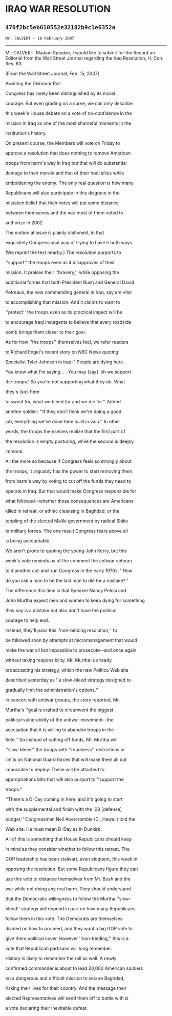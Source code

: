 # IRAQ WAR RESOLUTION
## `470f2bc5eb610552e32182b9c1e6352a`
`Mr. CALVERT — 16 February 2007`

---


Mr. CALVERT. Madam Speaker, I would like to submit for the Record an 
Editorial from the Wall Street Journal regarding the Iraq Resolution, 
H. Con. Res. 63.







 [From the Wall Street Journal, Feb. 15, 2007]












 Awaiting the Dishonor Roll




 Congress has rarely been distinguished by its moral 


 courage. But even grading on a curve, we can only describe 


 this week's House debate on a vote of no-confidence in the 


 mission in Iraq as one of the most shameful moments in the 


 institution's history.



 On present course, the Members will vote on Friday to 


 approve a resolution that does nothing to remove American 


 troops from harm's way in Iraq but that will do substantial 


 damage to their morale and that of their Iraqi allies while 


 emboldening the enemy. The only real question is how many 


 Republicans will also participate in this disgrace in the 


 mistaken belief that their votes will put some distance 


 between themselves and the war most of them voted to 


 authorize in 2002.



 The motion at issue is plainly dishonest, in that 


 exquisitely Congressional way of trying to have it both ways. 


 (We reprint the text nearby.) The resolution purports to 


 ''support'' the troops even as it disapproves of their 


 mission. It praises their ''bravery,'' while opposing the 


 additional forces that both President Bush and General David 


 Petreaus, the new commanding general in Iraq, say are vital 


 to accomplishing that mission. And it claims to want to 


 ''protect'' the troops even as its practical impact will be 


 to encourage Iraqi insurgents to believe that every roadside 


 bomb brings them closer to their goal.



 As for how ''the troops'' themselves feel, we refer readers 


 to Richard Engel's recent story on NBC News quoting 


 Specialist Tyler Johnson in Iraq: ''People are dying here. 


 You know what I'm saying. . . You may [say] 'oh we support 


 the troops.' So you're not supporting what they do. What 


 they's [sic] here




 to sweat for, what we bleed for and we die for.'' Added 


 another soldier: ''If they don't think we're doing a good 


 job, everything we've done here is all in vain.'' In other 


 words, the troops themselves realize that the first part of 


 the resolution is empty posturing, while the second is deeply 


 immoral.



 All the more so because if Congress feels so strongly about 


 the troops, it arguably has the power to start removing them 


 from harm's way by voting to cut off the funds they need to 


 operate in Iraq. But that would make Congress responsible for 


 what followed--whether those consequences are Americans 


 killed in retreat, or ethnic cleansing in Baghdad, or the 


 toppling of the elected Maliki government by radical Shiite 


 or military forces. The one result Congress fears above all 


 is being accountable.



 We aren't prone to quoting the young John Kerry, but this 


 week's vote reminds us of the comment the antiwar veteran 


 told another cut-and-run Congress in the early 1970s: ''How 


 do you ask a man to be the last man to die for a mistake?'' 


 The difference this time is that Speaker Nancy Pelosi and 


 John Murtha expect men and women to keep dying for something 


 they say is a mistake but also don't have the poiitical 


 courage to help end.



 Instead, they'll pass this ''non-binding resolution,'' to 


 be followed soon by attempts at micromanagement that would 


 make the war all but impossible to prosecute--and once again 


 without taking responsibility. Mr. Murtha is already 


 broadcasting his strategy, which the new Politico Web site 


 described yesterday as ''a slow-bleed strategy designed to 


 gradually limit the administration's options.''



 In concert with antiwar groups, the story reported, Mr. 


 Murtha's ''goal is crafted to circumvent the biggest 


 political vulnerability of the antiwar movement--the 


 accusation that it is willing to abandon troops in the 


 field.'' So instead of cutting off funds, Mr. Murtha will 


 ''slow-bleed'' the troops with ''readiness'' restrictions or 


 limits on National Guard forces that will make them all but 


 impossible to deploy. These will be attached to 


 appropriations bills that will also purport to ''support the 


 troops.''



 ''There's a D-Day coming in here, and it's going to start 


 with the supplemental and finish with the '08 [defense] 


 budget,'' Congressman Neil Abercrombie (D., Hawaii) told the 


 Web site. He must mean D-Day as in Dunkirk.



 All of this is something that House Republicans should keep 


 in mind as they consider whether to follow this retreat. The 


 GOP leadership has been stalwart, even eloquent, this week in 


 opposing the resolution. But some Republicans figure they can 


 use this vote to distance themselves from Mr. Bush and the 


 war while not doing any real harm. They should understand 


 that the Democratic willingness to follow the Murtha ''slow-


 bleed'' strategy will depend in part on how many Republicans 


 follow them in this vote. The Democrats are themselves 


 divided on how to proceed, and they want a big GOP vote to 


 give them political cover. However ''non-binding,'' this is a 


 vote that Republican partisans will long remember.



 History is likely to remember the roll as well. A newly 


 confirmed commander is about to lead 20,000 American soldiers 


 on a dangerous and difficult mission to secure Baghdad, 


 risking their lives for their country. And the message their 


 elected Representatives will send them off to battle with is 


 a vote declaring their inevitable defeat.
